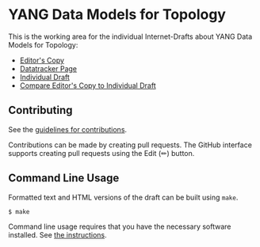 # YANG Data Models for Topology

This is the working area for the individual Internet-Drafts about YANG Data Models for Topology:

* [Editor's Copy](https://oscargdd.github.io/drafts-nmop-isis-ospf-topologies/#go.draft-ogondio-opsawg-isis-topology.html)
* [Datatracker Page](https://datatracker.ietf.org/doc/drafts-nmop-isis-ospf-topologies)
* [Individual Draft](https://datatracker.ietf.org/doc/html/drafts-nmop-isis-ospf-topologies)
* [Compare Editor's Copy to Individual Draft](https://oscargdd.github.io/drafts-nmop-isis-ospf-topologies/#go.draft-ogondio-opsawg-isis-topology.diff)


## Contributing

See the
[guidelines for contributions](https://github.com/oscargdd/drafts-nmop-isis-ospf-topologies/blob/main/CONTRIBUTING.md).

Contributions can be made by creating pull requests.
The GitHub interface supports creating pull requests using the Edit (✏) button.


## Command Line Usage

Formatted text and HTML versions of the draft can be built using `make`.

```sh
$ make
```

Command line usage requires that you have the necessary software installed.  See
[the instructions](https://github.com/martinthomson/i-d-template/blob/main/doc/SETUP.md).

